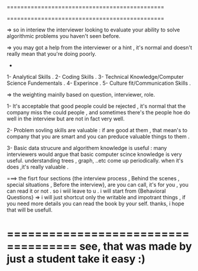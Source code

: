 <!-- Cracking the Coding Interview / By Omar Hamed / In Bython -->

==============================================
<!-- Section I : The Interview Process -->
==============================================

=> so in interiew the interviewer looking to evaluate your ability to solve algorithmic problems you haven't seen before.

=> you may got a help from the interviewer or a hint , it's normal and doesn't really mean that you're doing poorly.

 * <!-- your preformance depends on those : --> 

 1- Analytical Skills . 
 2- Coding Skills .
 3- Technical Knowledge/Computer Science Fundementals .
 4- Experince .
 5- Culture fit/Communication Skills .  

 => the weighting mainlly based on question, interviewer, role.

 <!-- Something You Should Know -->

1- It's acceptable that good people could be rejected , it's normal that the company miss the could people , and sometimes there's the people hoe do well in the interview but are not in fact very well.

2- Problem sovling skills are valuable : if are good at them , that mean's to company that you are smart and you can preduce valuable things to them .

3- Basic data strucure and algorithem knowledge is useful : many interviewers would argue that basic computer scince knowledge is very useful. understanding  trees , graph, ..etc come up periodically. when it's does ,it's really valuable .


<!-- NOTE -->
===> the fisrt four sections {the interview process , Behind the scenes , special situations , Before the interview},
are you can call, it's for you , you can read it or not .
so i wiil leave to u .
i will start from {Behavioral Questions}
=> i will just shortcut only the writable and impotrant things , if you need more details you can read the book by your self.
thanks, i hope that will be usefull.


====================================
see, that was made by just a student
take it easy :)
====================================
